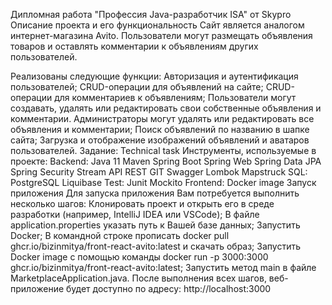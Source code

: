 Дипломная работа "Профессия Java-разработчик ISA" от Skypro
Описание проекта и его функциональность
Сайт является аналогом интернет-магазина Avito. Пользователи могут размещать объявления товаров и оставлять комментарии к объявлениям других пользователей.

Реализованы следующие функции:
Авторизация и аутентификация пользователей;
CRUD-операции для объявлений на сайте;
CRUD-операции для комментариев к объявлениям;
Пользователи могут создавать, удалять или редактировать свои собственные объявления и комментарии. Администраторы могут удалять или редактировать все объявления и комментарии;
Поиск объявлений по названию в шапке сайта;
Загрузка и отображение изображений объявлений и аватаров пользователей.
Задание:
Technical task
Инструменты, используемые в проекте:
Backend:
Java 11
Maven
Spring Boot
Spring Web
Spring Data JPA
Spring Security
Stream API
REST
GIT
Swagger
Lombok
Mapstruck
SQL:
PostgreSQL
Liquibase
Test:
Junit
Mockito
Frontend:
Docker image
Запуск приложения
Для запуска приложения Вам потребуется выполнить несколько шагов:
Клонировать проект и открыть его в среде разработки (например, IntelliJ IDEA или VSCode);
В файле application.properties указать путь к Вашей базе данных;
Запустить Docker;
В командной строке прописать docker pull ghcr.io/bizinmitya/front-react-avito:latest и скачать образ;
Запустить Docker image с помощью команды docker run -p 3000:3000 ghcr.io/bizinmitya/front-react-avito:latest;
Запустить метод main в файле MarketplaceApplication.java.
После выполнения всех шагов, веб-приложение будет доступно по адресу: http://localhost:3000
